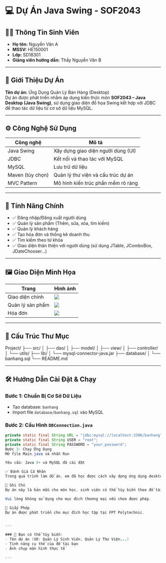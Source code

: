 # 💻 Dự Án Java Swing - SOF2043

## 👨‍🎓 Thông Tin Sinh Viên
- **Họ tên:** Nguyễn Văn A  
- **MSSV:** HE150001  
- **Lớp:** SD18301  
- **Giảng viên hướng dẫn:** Thầy Nguyễn Văn B

---

## 📝 Giới Thiệu Dự Án
**Tên dự án:** Ứng Dụng Quản Lý Bán Hàng (Desktop)  
Dự án được phát triển nhằm áp dụng kiến thức môn **SOF2043 – Java Desktop (Java Swing)**, sử dụng giao diện đồ họa Swing kết hợp với JDBC để thao tác dữ liệu từ cơ sở dữ liệu MySQL.

---

## ⚙️ Công Nghệ Sử Dụng
| Công nghệ       | Mô tả |
|------------------|------|
| Java Swing       | Xây dựng giao diện người dùng (UI) |
| JDBC             | Kết nối và thao tác với MySQL |
| MySQL            | Lưu trữ dữ liệu |
| Maven (tùy chọn) | Quản lý thư viện và cấu trúc dự án |
| MVC Pattern      | Mô hình kiến trúc phần mềm rõ ràng |

---

## 🔧 Tính Năng Chính
- ✅ Đăng nhập/Đăng xuất người dùng
- ✅ Quản lý sản phẩm (Thêm, sửa, xóa, tìm kiếm)
- ✅ Quản lý khách hàng
- ✅ Tạo hóa đơn và thống kê doanh thu
- ✅ Tìm kiếm theo từ khóa
- ✅ Giao diện thân thiện với người dùng (sử dụng JTable, JComboBox, JDateChooser...)

---

## 🖼️ Giao Diện Minh Họa
| Trang | Hình ảnh |
|------|-----------|
| Giao diện chính | ![](screenshots/main.png) |
| Quản lý sản phẩm | ![](screenshots/product.png) |
| Hóa đơn | ![](screenshots/invoice.png) |

---

## 📁 Cấu Trúc Thư Mục
Project/
├── src/
│ ├── dao/
│ ├── model/
│ ├── view/
│ ├── controller/
│ └── utils/
├── lib/
│ └── mysql-connector-java.jar
├── database/
│ └── banhang.sql
└── README.md

---

## 🛠️ Hướng Dẫn Cài Đặt & Chạy
### Bước 1: Chuẩn Bị Cơ Sở Dữ Liệu
- Tạo database: `banhang`
- Import file `database/banhang.sql` vào MySQL

### Bước 2: Cấu Hình `DBConnection.java`
```java
private static final String URL = "jdbc:mysql://localhost:3306/banhang";
private static final String USER = "root";
private static final String PASSWORD = "your_password";
Bước 3: Chạy Ứng Dụng
Mở file Main.java và nhấn Run

Yêu cầu: Java 8+ và MySQL đã cài đặt

✅ Đánh Giá Cá Nhân
Trong quá trình làm đồ án, em đã học được cách xây dựng ứng dụng desktop hoàn chỉnh bằng Java Swing, cách chia lớp theo mô hình MVC, xử lý sự kiện trong giao diện, và thao tác với CSDL bằng JDBC. Em cảm thấy tự tin hơn trong việc xây dựng ứng dụng thực tế.

📌 Ghi Chú
Dự án này là bản mẫu cho môn học, sinh viên có thể tùy biến theo đề tài riêng.

Vui lòng không sử dụng cho mục đích thương mại nếu chưa được phép.

📜 Giấy Phép
Dự án được phát triển cho mục đích học tập tại FPT Polytechnic.


---

### 🔄 Bạn có thể tùy biến:
- Tên dự án (VD: Quản Lý Sinh Viên, Quản Lý Thư Viện...)
- Tính năng cụ thể của đề tài bạn
- Ảnh chụp màn hình thực tế

---
